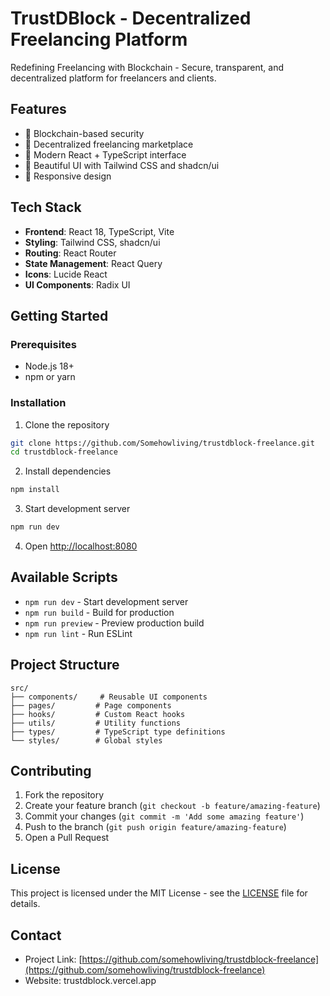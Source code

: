# TrustDBlock - Decentralized Freelancing Platform

Redefining Freelancing with Blockchain - Secure, transparent, and decentralized platform for freelancers and clients.

## Features

- 🔐 Blockchain-based security
- 💼 Decentralized freelancing marketplace
- 🚀 Modern React + TypeScript interface
- 🎨 Beautiful UI with Tailwind CSS and shadcn/ui
- 📱 Responsive design

## Tech Stack

- **Frontend**: React 18, TypeScript, Vite
- **Styling**: Tailwind CSS, shadcn/ui
- **Routing**: React Router
- **State Management**: React Query
- **Icons**: Lucide React
- **UI Components**: Radix UI

## Getting Started

### Prerequisites

- Node.js 18+ 
- npm or yarn

### Installation

1. Clone the repository
```bash
git clone https://github.com/Somehowliving/trustdblock-freelance.git
cd trustdblock-freelance
```

2. Install dependencies
```bash
npm install
```

3. Start development server
```bash
npm run dev
```

4. Open [http://localhost:8080](http://localhost:8080)

## Available Scripts

- `npm run dev` - Start development server
- `npm run build` - Build for production
- `npm run preview` - Preview production build
- `npm run lint` - Run ESLint

## Project Structure

```
src/
├── components/     # Reusable UI components
├── pages/         # Page components
├── hooks/         # Custom React hooks
├── utils/         # Utility functions
├── types/         # TypeScript type definitions
└── styles/        # Global styles
```

## Contributing

1. Fork the repository
2. Create your feature branch (`git checkout -b feature/amazing-feature`)
3. Commit your changes (`git commit -m 'Add some amazing feature'`)
4. Push to the branch (`git push origin feature/amazing-feature`)
5. Open a Pull Request

## License

This project is licensed under the MIT License - see the [LICENSE](LICENSE) file for details.

## Contact

- Project Link: [https://github.com/somehowliving/trustdblock-freelance](https://github.com/somehowliving/trustdblock-freelance)
- Website: trustdblock.vercel.app
